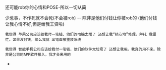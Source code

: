 
还可能rob你的心情和POSE-所以一切从简

少惹事，不作死就不会死(不会被rob) -- 除非是他们付钱让你被rob的 (他们付钱让我心情不好,但是给我工资啦)



```
我觉得 苹果公司应该给我付一笔钱，他们的电脑太烂了 还想让我“精心地”修理。拜托 我很忙。如果没付钱，那么我就 出错直接重装系统

我觉得 智能手机公司应该给我付一笔钱，他们的软件太垃圾了 还想让我用。我真的用不来。除非是公司的APP软件接入，我才会来用的

```

-
